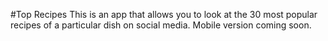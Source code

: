 #Top Recipes
This is an app that allows you to look at the 30 most popular recipes of a particular dish on social media. Mobile version coming soon.
